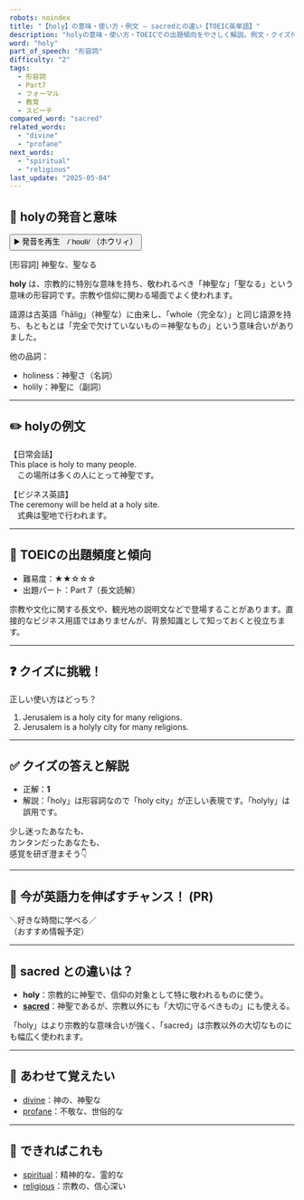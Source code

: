 ```yaml
---
robots: noindex
title: "【holy】の意味・使い方・例文 ― sacredとの違い【TOEIC英単語】"
description: "holyの意味・使い方・TOEICでの出題傾向をやさしく解説。例文・クイズ付きでsacredとの違いもわかりやすく学べます。"
word: "holy"
part_of_speech: "形容詞"
difficulty: "2"
tags:
  - 形容詞
  - Part7
  - フォーマル
  - 教育
  - スピーチ
compared_word: "sacred"
related_words:
  - "divine"
  - "profane"
next_words:
  - "spiritual"
  - "religious"
last_update: "2025-05-04"
---
```


## 🔰 holyの発音と意味

<button class="play-audio" onclick="playTTS('holy')">
  <span class="play-audio-main">
    ▶️ 発音を再生　/ˈhoʊli/
  </span>
  <span class="play-audio-sub">
    （ホウリィ）
  </span>
</button>

[形容詞] 神聖な、聖なる

**holy** は、宗教的に特別な意味を持ち、敬われるべき「神聖な」「聖なる」という意味の形容詞です。宗教や信仰に関わる場面でよく使われます。

語源は古英語「hālig」（神聖な）に由来し、「whole（完全な）」と同じ語源を持ち、もともとは「完全で欠けていないもの＝神聖なもの」という意味合いがありました。

他の品詞：  
- holiness：神聖さ（名詞）
- holily：神聖に（副詞）

---

## ✏️ holyの例文

【日常会話】  
This place is holy to many people.  
　この場所は多くの人にとって神聖です。

【ビジネス英語】  
The ceremony will be held at a holy site.  
　式典は聖地で行われます。

---

## 🎯 TOEICの出題頻度と傾向

- 難易度：★★☆☆☆
- 出題パート：Part 7（長文読解）

宗教や文化に関する長文や、観光地の説明文などで登場することがあります。直接的なビジネス用語ではありませんが、背景知識として知っておくと役立ちます。

---

## ❓ クイズに挑戦！

正しい使い方はどっち？

1. Jerusalem is a holy city for many religions.  
2. Jerusalem is a holyly city for many religions.

---

## ✅ クイズの答えと解説

- 正解：**1**
- 解説：「holy」は形容詞なので「holy city」が正しい表現です。「holyly」は誤用です。

少し迷ったあなたも、  
カンタンだったあなたも、  
感覚を研ぎ澄まそう👇️

---

## 🚀 今が英語力を伸ばすチャンス！ (PR)

<div class="info-center">
＼好きな時間に学べる／<br>  
（おすすめ情報予定）
</div>

---

## 🤔  sacred との違いは？

- **holy**：宗教的に神聖で、信仰の対象として特に敬われるものに使う。
- **[sacred](/word/sacred/)**：神聖であるが、宗教以外にも「大切に守るべきもの」にも使える。

「holy」はより宗教的な意味合いが強く、「sacred」は宗教以外の大切なものにも幅広く使われます。

---

## 🧩 あわせて覚えたい

- [divine](/word/divine/)：神の、神聖な
- [profane](/word/profane/)：不敬な、世俗的な

---

## 📖 できればこれも

- [spiritual](/word/spiritual/)：精神的な、霊的な
- [religious](/word/religious/)：宗教の、信心深い

<!-- cvid: aid39_bid36 -->

